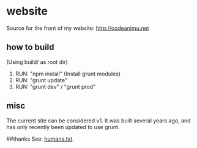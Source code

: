 # website
Source for the front of my website: http://codeanimu.net

## how to build
(Using build/ as root dir)

1. RUN: "npm install" (Install grunt modules)
2. RUN: "grunt update"
3. RUN: "grunt dev" / "grunt prod"

## misc
The current site can be considered v1. It was built several years ago, and has only recently been updated to use grunt.

##thanks
See: [humans.txt](build/files/misc/humans.txt).

